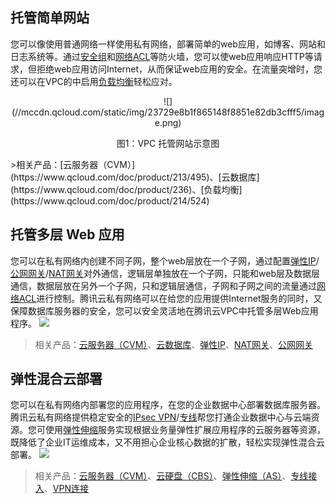 ##  托管简单网站
您可以像使用普通网络一样使用私有网络，部署简单的web应用，如博客、网站和日志系统等。通过[安全组](https://www.qcloud.com/doc/product/213/500)和[网络ACL](https://www.qcloud.com/doc/product/215/5132)等防火墙，您可以使web应用响应HTTP等请求，但拒绝web应用访问Internet，从而保证web应用的安全。在流量突增时，您还可以在VPC的中启用[负载均衡](https://www.qcloud.com/doc/product/214/524)轻松应对。
<div style="text-align:center">
![](//mccdn.qcloud.com/static/img/23729e8b1f865148f8851e82db3cfff5/image.png)

</div>
<p style="text-align:center">图1：VPC 托管网站示意图</p>
>相关产品：[云服务器（CVM）](https://www.qcloud.com/doc/product/213/495)、[云数据库](https://www.qcloud.com/doc/product/236)、[负载均衡](https://www.qcloud.com/doc/product/214/524)

##  托管多层 Web 应用
您可以在私有网络内创建不同子网，整个web层放在一个子网，通过配置[弹性IP](https://www.qcloud.com/doc/product/213/1941)/[公网网关](https://www.qcloud.com/doc/product/215/4972)/[NAT网关](https://www.qcloud.com/doc/product/215/4975)对外通信，逻辑层单独放在一个子网，只能和web层及数据层通信，数据层放在另外一个子网，只和逻辑层通信，子网和子网之间的流量通过[网络ACL](https://www.qcloud.com/doc/product/215/5132)进行控制。腾讯云私有网络可以在给您的应用提供Internet服务的同时，又保障数据库服务器的安全，您可以安全灵活地在腾讯云VPC中托管多层Web应用程序。
![](//mccdn.qcloud.com/static/img/64ac36b8359811995205cba91f788c85/image.png)
>相关产品：[云服务器（CVM）](https://www.qcloud.com/doc/product/213/495)、[云数据库](https://www.qcloud.com/doc/product/236/3188)、[弹性IP](https://www.qcloud.com/doc/product/213/1941)、[NAT网关](https://www.qcloud.com/doc/product/215/4975)、[公网网关](https://www.qcloud.com/doc/product/215/4972)

##  弹性混合云部署
您可以在私有网络内部署您的应用程序，在您的企业数据中心部署数据库服务器。腾讯云私有网络提供稳定安全的[IPsec VPN](https://www.qcloud.com/doc/product/215/4956)/[专线](https://www.qcloud.com/doc/product/215/4976)帮您打通企业数据中心与云端资源。您可使用[弹性伸缩](https://www.qcloud.com/doc/product/377/3154)服务实现根据业务量弹性扩展应用程序的云服务器等资源，既降低了企业IT运维成本，又不用担心企业核心数据的扩散，轻松实现弹性混合云部署。
![](//mccdn.qcloud.com/static/img/23ac09921e7876e6d33d75704dc7f6db/image.png)
>相关产品：[云服务器（CVM）](https://www.qcloud.com/doc/product/213/495)、[云硬盘（CBS）](https://www.qcloud.com/doc/product/362/2345)、[弹性伸缩（AS）](https://www.qcloud.com/doc/product/377/3154)、[专线接入](https://www.qcloud.com/doc/product/215/4976)、[VPN连接](https://www.qcloud.com/doc/product/215/4956)
